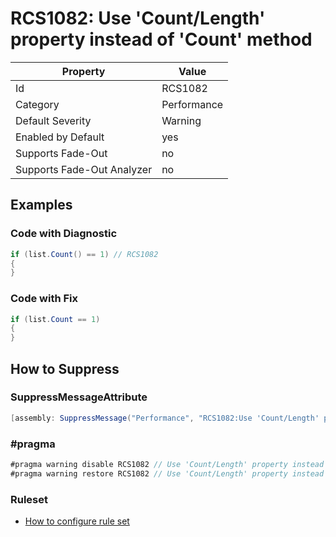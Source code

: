 # RCS1082: Use 'Count/Length' property instead of 'Count' method

Property | Value
--- | ---
Id|RCS1082
Category|Performance
Default Severity|Warning
Enabled by Default|yes
Supports Fade\-Out|no
Supports Fade\-Out Analyzer|no

## Examples

### Code with Diagnostic

```csharp
if (list.Count() == 1) // RCS1082
{
}
```

### Code with Fix

```csharp
if (list.Count == 1)
{
}
```

## How to Suppress

### SuppressMessageAttribute

```csharp
[assembly: SuppressMessage("Performance", "RCS1082:Use 'Count/Length' property instead of 'Count' method.", Justification = "<Pending>")]
```

### \#pragma

```csharp
#pragma warning disable RCS1082 // Use 'Count/Length' property instead of 'Count' method.
#pragma warning restore RCS1082 // Use 'Count/Length' property instead of 'Count' method.
```

### Ruleset

* [How to configure rule set](../HowToConfigureAnalyzers.md)
